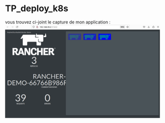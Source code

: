 # TP_deploy_k8s

vous trouvez ci-joint le capture de mon application : 
![text](CaptureApplication.png)
